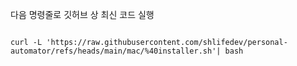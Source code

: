 
다음 명령줄로 깃허브 상 최신 코드 실행

```

curl -L 'https://raw.githubusercontent.com/shlifedev/personal-automator/refs/heads/main/mac/%40installer.sh'| bash

```